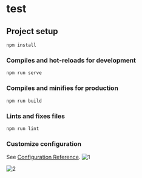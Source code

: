# test

## Project setup
```
npm install
```

### Compiles and hot-reloads for development
```
npm run serve
```

### Compiles and minifies for production
```
npm run build
```

### Lints and fixes files
```
npm run lint
```

### Customize configuration
See [Configuration Reference](https://cli.vuejs.org/config/).
![1](https://github.com/yanghua521/yanghua/assets/154959750/45cda0dd-159b-4117-a575-4bebc8199626)

![2](https://github.com/yanghua521/yanghua/assets/154959750/6aa5c625-450f-4156-880b-c269283f104f)
